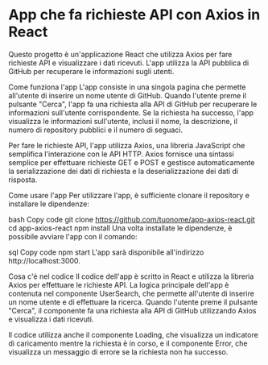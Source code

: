 # App che fa richieste API con Axios in React
Questo progetto è un'applicazione React che utilizza Axios per fare richieste API e visualizzare i dati ricevuti. L'app utilizza la API pubblica di GitHub per recuperare le informazioni sugli utenti.

Come funziona l'app L'app consiste in una singola pagina che permette all'utente di inserire un nome utente di GitHub. Quando l'utente preme il pulsante "Cerca", l'app fa una richiesta alla API di GitHub per recuperare le informazioni sull'utente corrispondente. Se la richiesta ha successo, l'app visualizza le informazioni sull'utente, inclusi il nome, la descrizione, il numero di repository pubblici e il numero di seguaci.

Per fare le richieste API, l'app utilizza Axios, una libreria JavaScript che semplifica l'interazione con le API HTTP. Axios fornisce una sintassi semplice per effettuare richieste GET e POST e gestisce automaticamente la serializzazione dei dati di richiesta e la deserializzazione dei dati di risposta.

Come usare l'app Per utilizzare l'app, è sufficiente clonare il repository e installare le dipendenze:

bash Copy code git clone https://github.com/tuonome/app-axios-react.git cd app-axios-react npm install Una volta installate le dipendenze, è possibile avviare l'app con il comando:

sql Copy code npm start L'app sarà disponibile all'indirizzo http://localhost:3000.

Cosa c'è nel codice Il codice dell'app è scritto in React e utilizza la libreria Axios per effettuare le richieste API. La logica principale dell'app è contenuta nel componente UserSearch, che permette all'utente di inserire un nome utente e di effettuare la ricerca. Quando l'utente preme il pulsante "Cerca", il componente fa una richiesta alla API di GitHub utilizzando Axios e visualizza i dati ricevuti.

Il codice utilizza anche il componente Loading, che visualizza un indicatore di caricamento mentre la richiesta è in corso, e il componente Error, che visualizza un messaggio di errore se la richiesta non ha successo.
